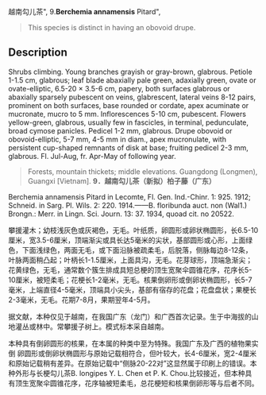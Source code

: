 越南勾儿茶",
9.**Berchemia annamensis** Pitard",

> This species is distinct in having an obovoid drupe.

## Description
Shrubs climbing. Young branches grayish or gray-brown, glabrous. Petiole 1-1.5 cm, glabrous; leaf blade abaxially pale green, adaxially green, ovate or ovate-elliptic, 6.5-20 × 3.5-6 cm, papery, both surfaces glabrous or abaxially sparsely pubescent on veins, glabrescent, lateral veins 8-12 pairs, prominent on both surfaces, base rounded or cordate, apex acuminate or mucronate, mucro to 5 mm. Inflorescences 5-10 cm, pubescent. Flowers yellow-green, glabrous, usually few in fascicles, in terminal, pedunculate, broad cymose panicles. Pedicel 1-2 mm, glabrous. Drupe obovoid or obovoid-elliptic, 5-7 mm, 4-5 mm in diam., apex mucronulate, with persistent cup-shaped remnants of disk at base; fruiting pedicel 2-3 mm, glabrous. Fl. Jul-Aug, fr. Apr-May of following year.

> Forests, mountain thickets; middle elevations. Guangdong (Longmen), Guangxi [Vietnam].
**9．越南勾儿茶（新拟）柏子藤（广东）**

Berchemia annamensis Pitard in Lecomte, Fl. Gen. Ind.-Chinr. 1: 925. 1912; Schneid. in Sarg. Pl. Wils. 2: 220. 1914.——B. floribunda auct. non (Wal1.) Brongn.: Merr. in Lingn. Sci. Journ. 13: 37. 1934, quoad cit. no 20522.

攀援灌木；幼枝浅灰色或灰褐色，无毛。叶纸质，卵圆形或卵状椭圆形，长6.5-10厘米，宽3.5-6厘米，顶端渐尖或具长达5毫米的尖状，基部圆形或心形，上面绿色，下面浅绿色，两面无毛，或下面沿脉被疏柔毛，后脱落，侧脉每边8-12条，叶脉两面稍凸起；叶柄长1-1.5厘米，上面具沟，无毛。花芽球形，顶端急渐尖；花黄绿色，无毛，通常数个簇生排成具短总梗的顶生宽聚伞圆锥花序，花序长5-10厘米，被短柔毛；花梗长1-2毫米，无毛。核果倒卵形或倒卵状椭圆形，长5-7毫米，上端直径4-5毫米，顶端具小尖头，基部有宿存的花盘；花盘盘状；果梗长2-3毫米，无毛。花期7-8月，果期翌年4-5月。

据文献，本种仅见于越南，在我国广东（龙门）和广西首次记录。生于中海拔的山地灌丛或林中。常攀援子树上。模式标本采自越南。

本种具有倒卵圆形的核果，在本属的种类中至为特殊。我国广东及广西的植物果实倒 卵圆形或倒卵状椭圆形与原始记载相符合，但叶较大，长4-6厘米，宽2-4厘米和原始记载稍有差异。在原始记载中“侧脉20-22对”这显然属于印刷上的错误。本种外形与长梗勾儿茶B. longipes Y. L. Chen et P. K. Chou.比较接近，但本种具有顶生宽聚伞圆锥花序，花序轴被短柔毛，总花梗短和核果倒卵形等与后者不同。
